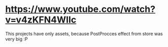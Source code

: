 # https://www.youtube.com/watch?v=v4zKFN4WIIc

This projects have only assets, because PostProcces effect from store was very big :P
